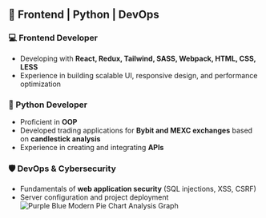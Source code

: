 ## 🚀 Frontend | Python | DevOps  

### 💻 Frontend Developer  
- Developing with **React, Redux, Tailwind, SASS, Webpack, HTML, CSS, LESS**  
- Experience in building scalable UI, responsive design, and performance optimization  

### 🐍 Python Developer  
- Proficient in **OOP**  
- Developed trading applications for **Bybit and MEXC exchanges** based on **candlestick analysis**  
- Experience in creating and integrating **APIs**  

### 🛡️ DevOps & Cybersecurity  
- Fundamentals of **web application security** (SQL injections, XSS, CSRF)  
- Server configuration and project deployment  
![Purple Blue Modern Pie Chart Analysis Graph](https://github.com/user-attachments/assets/b0f58ac6-bc52-49a2-8288-7be7f591eabc)
